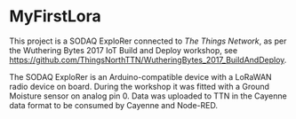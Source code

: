 MyFirstLora
===========

This project is a SODAQ ExploRer connected to *The Things Network*, as per the Wuthering Bytes 2017 IoT Build and Deploy workshop, see https://github.com/ThingsNorthTTN/WutheringBytes_2017_BuildAndDeploy.

The SODAQ ExploRer is an Arduino-compatible device with a LoRaWAN radio device on board. During the workshop it was fitted with a Ground Moisture sensor on analog pin 0. Data was uploaded to TTN in the Cayenne data format to be consumed by Cayenne and Node-RED.